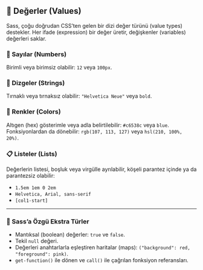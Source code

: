 ## 💎 Değerler (Values)

Sass, çoğu doğrudan CSS’ten gelen bir dizi değer türünü (value types) destekler. Her ifade (expression) bir değer üretir, değişkenler (variables) değerleri saklar.

### 📐 Sayılar (Numbers)

Birimli veya birimsiz olabilir: `12` veya `100px`.

### 📝 Dizgeler (Strings)

Tırnaklı veya tırnaksız olabilir: `"Helvetica Neue"` veya `bold`.

### 🎨 Renkler (Colors)

Altıgen (hex) gösterimle veya adla belirtilebilir: `#c6538c` veya `blue`.
Fonksiyonlardan da dönebilir: `rgb(107, 113, 127)` veya `hsl(210, 100%, 20%)`.

### 📋 Listeler (Lists)

Değerlerin listesi, boşluk veya virgülle ayrılabilir, köşeli parantez içinde ya da parantezsiz olabilir:

* `1.5em 1em 0 2em`
* `Helvetica, Arial, sans-serif`
* `[col1-start]`

---

### 🔧 Sass’a Özgü Ekstra Türler

* Mantıksal (boolean) değerler: `true` ve `false`.
* Tekil `null` değeri.
* Değerleri anahtarlarla eşleştiren haritalar (maps): `("background": red, "foreground": pink)`.
* `get-function()` ile dönen ve `call()` ile çağrılan fonksiyon referansları.
